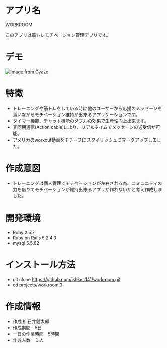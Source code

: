 # アプリ名
WORKROOM

このアプリは筋トレモチベーション管理アプリです。
 
# デモ
[![Image from Gyazo](https://i.gyazo.com/215063cfe58bdaf87aec11b45fc47f53.gif)](https://gyazo.com/215063cfe58bdaf87aec11b45fc47f53)
# 特徴
 
* トレーニングや筋トレをしている時に他のユーザーから応援のメッセージを貰いながらモチベーション維持が出来るアプリケーションです。
* タイマー機能、チャット機能のダブルの効果で生産性向上出来ます。
* 非同期通信(Action cable)により、リアルタイムでメッセージの送受信が可能。
* アメリカのworkout動画をモチーフにスタイリッシュにマークアップしました。
 
# 作成意図 
* トレーニングは個人管理でモチベーションが左右される為、コミュニティの力を借りてモチベーションが維持出来るアプリが作れないかと考え作成しました。

# 開発環境
* Ruby 2.5.7
* Ruby on Rails 5.2.4.3
* mysql 5.5.62

 
# インストール方法
* git clone https://github.com/ishken141/workroom.git
* cd projects/workroom.3 
 
# 作成情報
 
* 作成者 石井健太郎
* 作成期間　5日　
* 一日の作業時間　5時間 
* 作成人数　１人
 

